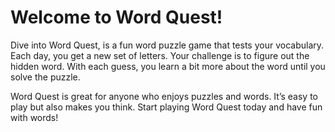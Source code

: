 # Welcome to Word Quest!

Dive into Word Quest, is a fun word puzzle game that tests your vocabulary. Each day, you get a new set of letters. Your challenge is to figure out the hidden word. With each guess, you learn a bit more about the word until you solve the puzzle.

Word Quest is great for anyone who enjoys puzzles and words. It’s easy to play but also makes you think. Start playing Word Quest today and have fun with words!
